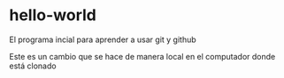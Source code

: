 ﻿# hello-world

El programa incial para aprender a usar git y github

Este es un cambio que se hace de manera local en el computador donde está clonado
